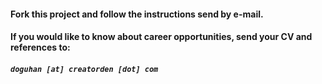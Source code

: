 #### Fork this project and follow the instructions send by e-mail.

#### If you would like to know about career opportunities, send your CV and references to:

##### `doguhan [at] creatorden [dot] com`

